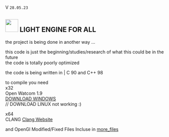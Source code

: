 V ```28.05.23``` 
##  <img src="web_Help_Res/LEFA_LOGO.png" width="40" height="40" />  LIGHT ENGINE FOR ALL  


the project is being done in another way  ...  

this code is just the beginning/studies/research of what this could be in the future  
the code is totally poorly optimized

the code is being written in | C 90 and C++ 98  
  
to compile you need  
 x32   
Open Watcom 1.9  
[DOWNLOAD WINDOWS](http://openwatcom.org/ftp/install/open-watcom-c-win32-1.9.exe)  
// DOWNLOAD LINUX not working :) <!---(http://openwatcom.org/ftp/install/open-watcom-c-linux-1.9)-->

x64  
CLANG 
[Clang Website](https://releases.llvm.org/download.html)
  

and OpenGl Modified/Fixed Files Incluse in [more_files](https://github.com/SILDTeam/LEFA-GE/tree/main/more_files)  
  
